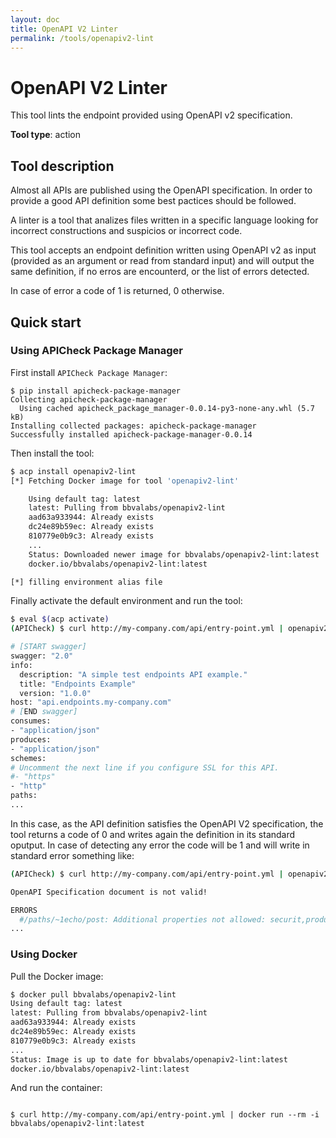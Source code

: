 ```yaml
---
layout: doc
title: OpenAPI V2 Linter
permalink: /tools/openapiv2-lint
---
```


# OpenAPI V2 Linter

This tool lints the endpoint provided using OpenAPI v2 specification.

**Tool type**: action

## Tool description

Almost all APIs are published using the OpenAPI specification. In order to
provide a good API definition some best pactices should be followed.

A linter is a tool that analizes files written in a specific language looking
for incorrect constructions and suspicios or incorrect code.

This tool accepts an endpoint definition written using OpenAPI v2 as input
(provided as an argument or read from standard input) and will output the same
definition, if no erros are encounterd, or the list of errors detected.

In case of error a code of 1 is returned, 0 otherwise.

## Quick start

### Using APICheck Package Manager

First install `APICheck Package Manager`:

```console
$ pip install apicheck-package-manager
Collecting apicheck-package-manager
  Using cached apicheck_package_manager-0.0.14-py3-none-any.whl (5.7 kB)
Installing collected packages: apicheck-package-manager
Successfully installed apicheck-package-manager-0.0.14
```

Then install the tool:

```bash
$ acp install openapiv2-lint
[*] Fetching Docker image for tool 'openapiv2-lint'

    Using default tag: latest
    latest: Pulling from bbvalabs/openapiv2-lint
    aad63a933944: Already exists
    dc24e89b59ec: Already exists
    810779e0b9c3: Already exists
    ...
    Status: Downloaded newer image for bbvalabs/openapiv2-lint:latest
    docker.io/bbvalabs/openapiv2-lint:latest

[*] filling environment alias file
```

Finally activate the default environment and run the tool:

```bash
$ eval $(acp activate)
(APICheck) $ curl http://my-company.com/api/entry-point.yml | openapiv2-lint

# [START swagger]
swagger: "2.0"
info:
  description: "A simple test endpoints API example."
  title: "Endpoints Example"
  version: "1.0.0"
host: "api.endpoints.my-company.com"
# [END swagger]
consumes:
- "application/json"
produces:
- "application/json"
schemes:
# Uncomment the next line if you configure SSL for this API.
#- "https"
- "http"
paths:
...
```

In this case, as the API definition satisfies the OpenAPI V2 specification, the
tool returns a code of 0 and writes again the definition in its standard
oputput. In case of detecting any error the code will be 1 and will write in
standard error something like:

```bash
(APICheck) $ curl http://my-company.com/api/entry-point.yml | openapiv2-lint

OpenAPI Specification document is not valid!

ERRORS
  #/paths/~1echo/post: Additional properties not allowed: securit,produce
...
```

### Using Docker

Pull the Docker image:

```bash
$ docker pull bbvalabs/openapiv2-lint
Using default tag: latest
latest: Pulling from bbvalabs/openapiv2-lint
aad63a933944: Already exists
dc24e89b59ec: Already exists
810779e0b9c3: Already exists
...
Status: Image is up to date for bbvalabs/openapiv2-lint:latest
docker.io/bbvalabs/openapiv2-lint:latest
```

And run the container:

```console

$ curl http://my-company.com/api/entry-point.yml | docker run --rm -i bbvalabs/openapiv2-lint:latest
```
